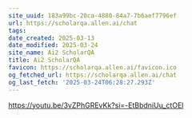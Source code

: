 ```yaml
---
site_uuid: 183a99bc-20ca-4880-84a7-7b6aef7796ef
url: https://scholarqa.allen.ai/chat
tags: 
date_created: 2025-03-13
date_modified: 2025-03-24
site_name: Ai2 ScholarQA
title: Ai2 ScholarQA
favicon: https://scholarqa.allen.ai/favicon.ico
og_fetched_url: https://scholarqa.allen.ai/chat
og_last_fetch: '2025-03-24T06:28:27.293Z'
---
```

https://youtu.be/3vZPhGREvKk?si=-EtBbdniUu_ctOEl